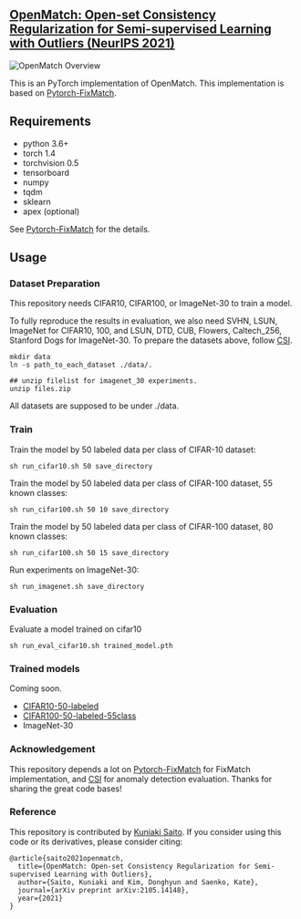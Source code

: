 ## [OpenMatch: Open-set Consistency Regularization for Semi-supervised Learning with Outliers (NeurIPS 2021)](https://arxiv.org/pdf/2105.14148.pdf)

![OpenMatch Overview](images/consistency.png)

This is an PyTorch implementation of OpenMatch.
This implementation is based on [Pytorch-FixMatch](https://github.com/kekmodel/FixMatch-pytorch).

## Requirements

- python 3.6+
- torch 1.4
- torchvision 0.5
- tensorboard
- numpy
- tqdm
- sklearn
- apex (optional)

See [Pytorch-FixMatch](https://github.com/kekmodel/FixMatch-pytorch) for the details.

## Usage

### Dataset Preparation

This repository needs CIFAR10, CIFAR100, or ImageNet-30 to train a model.

To fully reproduce the results in evaluation, we also need SVHN, LSUN, ImageNet
for CIFAR10, 100, and LSUN, DTD, CUB, Flowers, Caltech_256, Stanford Dogs for ImageNet-30.
To prepare the datasets above, follow [CSI](https://github.com/alinlab/CSI).

```
mkdir data
ln -s path_to_each_dataset ./data/.

## unzip filelist for imagenet_30 experiments.
unzip files.zip
```

All datasets are supposed to be under ./data.

### Train

Train the model by 50 labeled data per class of CIFAR-10 dataset:

```
sh run_cifar10.sh 50 save_directory
```

Train the model by 50 labeled data per class of CIFAR-100 dataset, 55 known classes:

```
sh run_cifar100.sh 50 10 save_directory
```

Train the model by 50 labeled data per class of CIFAR-100 dataset, 80 known classes:

```
sh run_cifar100.sh 50 15 save_directory
```

Run experiments on ImageNet-30:

```
sh run_imagenet.sh save_directory
```

### Evaluation

Evaluate a model trained on cifar10

```
sh run_eval_cifar10.sh trained_model.pth
```

### Trained models

Coming soon.

- [CIFAR10-50-labeled](https://drive.google.com/file/d/1oNWAR8jVlxQXH0TMql1P-c7_i5-taU2T/view?usp=sharing)
- [CIFAR100-50-labeled-55class](https://drive.google.com/file/d/1T5a_p4XUEOexEnjLWpGd-3pme4OzJ2pP/view?usp=sharing)
- ImageNet-30

### Acknowledgement

This repository depends a lot on [Pytorch-FixMatch](https://github.com/kekmodel/FixMatch-pytorch) for FixMatch implementation, and [CSI](https://github.com/alinlab/CSI) for anomaly detection evaluation.
 Thanks for sharing the great code bases!

### Reference

This repository is contributed by [Kuniaki Saito](http://cs-people.bu.edu/keisaito/).
If you consider using this code or its derivatives, please consider citing:

```
@article{saito2021openmatch,
  title={OpenMatch: Open-set Consistency Regularization for Semi-supervised Learning with Outliers},
  author={Saito, Kuniaki and Kim, Donghyun and Saenko, Kate},
  journal={arXiv preprint arXiv:2105.14148},
  year={2021}
}
```
